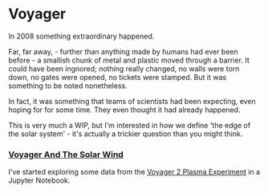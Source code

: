 # Voyager

In 2008 something extraordinary happened.

Far, far away, - further than anything made by humans had ever been before - a smallish chunk of metal and plastic moved through a barrier. It could have been ingnored; nothing really changed, no walls were torn down, no gates were opened, no tickets were stamped. But it was something to be noted nonetheless.

In fact, it was something that teams of scientists had been expecting, even hoping for for some time. They even thought it had already happened.

This is very much a WIP, but I'm interested in how we define 'the edge of the solar system' - it's actually a trickier question than you might think.

<h3><a href="/Asymptosy/voyager/solar_wind">Voyager And The Solar Wind</a></h3>

 I've started exploring some data from the [Voyager 2 Plasma Experiment](https://voyager.jpl.nasa.gov/mission/spacecraft/instruments/pls/) in a Jupyter Notebook.


